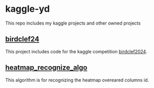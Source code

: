 # kaggle-yd
This repo includes my kaggle projects and other owned projects

## [birdclef24](./birdclef24/)

This project includes code for the kaggle competition [birdclef2024](https://www.kaggle.com/competitions/birdclef-2024/overview).


## [heatmap_recognize_algo](./heatmap_recognize_algo/)

This algorithm is for recognizing the heatmap overeared columns id.
